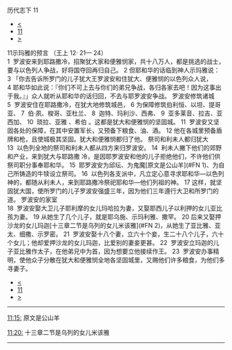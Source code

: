 ﻿





 历代志下 11




* [<](bible/2CH10.md)
* [11](bible/2CH.md)
* [>](bible/2CH12.md)



 
11示玛雅的预言 （王上
12·
21—
24）  
1  罗波安来到耶路撒冷，招聚犹大家和便雅悯家，共十八万人，都是挑选的战士，要与以色列人争战，好将国夺回再归自己。 
2 但耶和华的话临到神人示玛雅说： 
3 「你去告诉所罗门的儿子犹大王罗波安和住犹大、便雅悯的以色列众人说， 
4 耶和华如此说：『你们不可上去与你们的弟兄争战，各归各家去吧！因为这事出于我。』」众人就听从耶和华的话归回，不去与耶罗波安争战。 罗波安修筑诸城  
5  罗波安住在耶路撒冷，在犹大地修筑城邑， 
6 为保障修筑伯利恒、以坦、提哥亚、 
7  伯·夙、梭哥、亚杜兰、 
8  迦特、玛利沙、西弗、 
9  亚多莱音、拉吉、亚西加、 
10  琐拉、亚雅 、希伯 。这都是犹大和便雅悯的坚固城。 
11  罗波安又坚固各处的保障，在其中安置军长，又预备下粮食、油、酒。 
12 他在各城里预备盾牌和枪，且使城极其坚固。犹大和便雅悯都归了他。 祭司和利未人都归犹大  
13  以色列全地的祭司和利未人都从四方来归罗波安。 
14  利未人撇下他们的郊野和产业，来到犹大与耶路撒 冷，是因耶罗波安和他的儿子拒绝他们，不许他们供祭司职分事奉耶和华。 
15  耶罗波安为邱坛、为鬼魔[原文是公山羊](#FN
1)、为自己所铸造的牛犊设立祭司。 
16  以色列各支派中，凡立定心意寻求耶和华—以色列神的，都随从利未人，来到耶路撒冷祭祀耶和华—他们列祖的神。 
17 这样，就坚固犹大国，使所罗门的儿子罗波安强盛三年，因为他们三年遵行大卫和所罗门的道。 罗波安的家室  
18  罗波安娶大卫儿子耶利摩的女儿玛哈拉为妻，又娶耶西儿子以利押的女儿亚比孩为妻。 
19 从她生了几个儿子，就是耶乌施、示玛利雅、撒罕。 
20 后来又娶押沙龙的女儿玛迦[十三章二节是乌列的女儿米该雅](#FN
2)，从她生了亚比雅、亚太、细撒、示罗密。 
21  罗波安娶十八个妻，立六十个妾，生二十八个儿子，六十个女儿；他却爱押沙龙的女儿玛迦，比爱别的妻妾更甚。 
22  罗波安立玛迦的儿子亚比雅作太子，在他弟兄中为首，因为想要立他接续作王。 
23  罗波安办事精明，使他众子分散在犹大和便雅悯全地各坚固城里，又赐他们许多粮食，为他们多寻妻子。 
* [<](bible/2CH10.md)
* [11](bible/2CH.md)
* [>](bible/2CH12.md)





---


[11:15:](#V15)
原文是公山羊


[11:20:](#V20)
十三章二节是乌列的女儿米该雅




---









